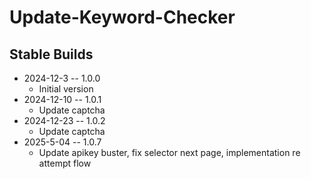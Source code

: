 # Update-Keyword-Checker
## Stable Builds
* 2024-12-3 -- 1.0.0
  * Initial version
* 2024-12-10 -- 1.0.1
  * Update captcha
* 2024-12-23 -- 1.0.2
  * Update captcha
* 2025-5-04 -- 1.0.7
  * Update apikey buster, fix selector next page, implementation re attempt flow 


